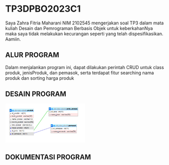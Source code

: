 # TP3DPBO2023C1

Saya Zahra Fitria Maharani NIM 2102545 mengerjakan soal TP3 dalam mata kuliah Desain dan Pemrograman Berbasis Objek untuk keberkahanNya maka saya tidak melakukan kecurangan seperti yang telah dispesifikasikan. Aamiin.

## ALUR PROGRAM

Dalam menjalankan program ini, dapat dilakukan perintah CRUD untuk class produk, jenisProduk, dan pemasok, serta terdapat fitur searching nama produk dan sorting harga produk

## DESAIN PROGRAM

<img src="https://github.com/zahraftrm/TP3DPBO2023C1/blob/main/desain_database.png" width=50% height=50%>

## DOKUMENTASI PROGRAM

